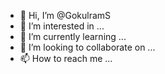 - 👋 Hi, I’m @GokulramS
- 👀 I’m interested in ...
- 🌱 I’m currently learning ...
- 💞️ I’m looking to collaborate on ...
- 📫 How to reach me ...

<!---
GokulramS/GokulramS is a ✨ special ✨ repository because its `README.md` (this file) appears on your GitHub profile.
You can click the Preview link to take a look at your changes.
--->
